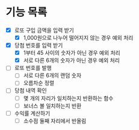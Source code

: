 # 기능 목록

- [x] 로또 구입 금액을 입력 받기
  - [x] 1,000원으로 나누어 떨어지지 않는 경우 예외 처리
- [x] 당첨 번호를 입력 받기
  - [x] 1부터 45 사이의 숫자가 아닌 경우 예외 처리
  - [x] 서로 다른 6개의 숫자가 아닌 경우 예외 처리
- [ ] 로또 번호를 발행
  - [ ] 서로 다른 6개의 랜덤 숫자
  - [ ] 오름차순 정렬
- [ ] 당첨 내역 확인
  - [ ] 몇 개의 자리가 일치하는지 반환하는 함수
  - [ ] 보너스 볼 일치하는지 반환
- [ ] 수익률 계산하기
  - [ ] 소수점 둘째 자리에서 반올림
